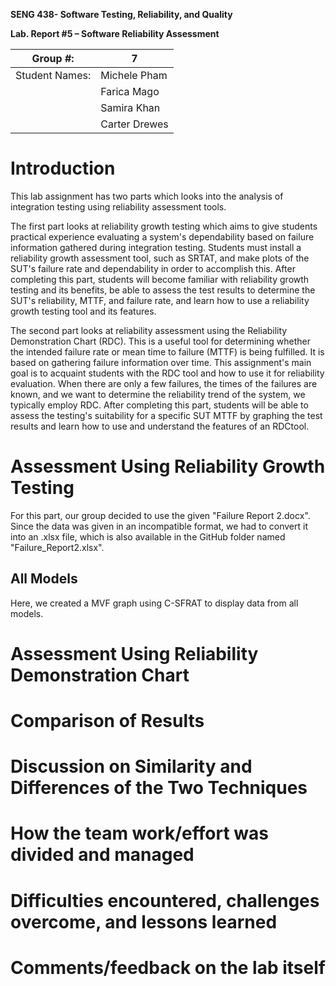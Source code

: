 **SENG 438- Software Testing, Reliability, and Quality**

**Lab. Report \#5 – Software Reliability Assessment**

| Group \#:       |  7 |
|-----------------|---|
| Student Names:  |  Michele Pham |
|                 |  Farica Mago |
|                 |  Samira Khan |
|                 |  Carter Drewes |

# Introduction
This lab assignment has two parts which looks into the analysis of integration testing using reliability assessment tools. 

The first part looks at reliability growth testing which aims to give students practical experience evaluating a system's dependability based on failure information gathered during integration testing. Students must install a reliability growth assessment tool, such as SRTAT, and make plots of the SUT's failure rate and dependability in order to accomplish this. After completing this part, students will become familiar with reliability growth testing and its benefits, be able to assess the test results to determine the SUT's reliability, MTTF, and failure rate, and
learn how to use a reliability growth testing tool and its features.

The second part looks at reliability assessment using the Reliability Demonstration Chart (RDC). This is a useful tool for determining whether the intended failure rate or mean time to failure (MTTF) is being fulfilled. It is based on gathering failure information over time. This assignment's main goal is to acquaint students with the RDC tool and how to use it for reliability evaluation. When there are only a few failures, the times of the failures are known, and we want to determine the reliability trend of the system, we typically employ RDC. After completing this part, students will be able to assess the testing's suitability for a specific SUT MTTF by graphing the test results and learn how to use and understand the features of an RDCtool.

# Assessment Using Reliability Growth Testing 
For this part, our group decided to use the given "Failure Report 2.docx". Since the data was given in an incompatible format, we had to convert it into an .xlsx file, which is also available in the GitHub folder named "Failure_Report2.xlsx". 

## All Models
Here, we created a MVF graph using C-SFRAT to display data from all models. 


# Assessment Using Reliability Demonstration Chart 

# 

# Comparison of Results

# Discussion on Similarity and Differences of the Two Techniques

# How the team work/effort was divided and managed

# 

# Difficulties encountered, challenges overcome, and lessons learned

# Comments/feedback on the lab itself
